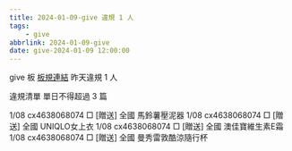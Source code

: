 ```yaml
---
title: 2024-01-09-give 違規 1 人
tags:
    - give
abbrlink: 2024-01-09-give
date: give-2024-01-09 12:00:00
---
```

give 板 [板規連結](https://www.ptt.cc/bbs/give/M.1612495900.A.C32.html)
昨天違規 1 人
<!-- more -->

違規清單
單日不得超過 3 篇

1/08 cx4638068074 □ [贈送] 全國 馬鈴薯壓泥器
1/08 cx4638068074 □ [贈送] 全國 UNIQLO女上衣
1/08 cx4638068074 □ [贈送] 全國  澳佳寶維生素E霜
1/08 cx4638068074 □ [贈送] 全國 曼秀雷敦酷涼隨行杯